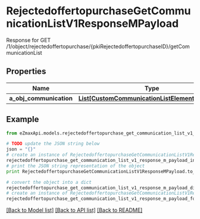 # RejectedoffertopurchaseGetCommunicationListV1ResponseMPayload

Response for GET /1/object/rejectedoffertopurchase/{pkiRejectedoffertopurchaseID}/getCommunicationList

## Properties

Name | Type | Description | Notes
------------ | ------------- | ------------- | -------------
**a_obj_communication** | [**List[CustomCommunicationListElementResponse]**](CustomCommunicationListElementResponse.md) |  | 

## Example

```python
from eZmaxApi.models.rejectedoffertopurchase_get_communication_list_v1_response_m_payload import RejectedoffertopurchaseGetCommunicationListV1ResponseMPayload

# TODO update the JSON string below
json = "{}"
# create an instance of RejectedoffertopurchaseGetCommunicationListV1ResponseMPayload from a JSON string
rejectedoffertopurchase_get_communication_list_v1_response_m_payload_instance = RejectedoffertopurchaseGetCommunicationListV1ResponseMPayload.from_json(json)
# print the JSON string representation of the object
print RejectedoffertopurchaseGetCommunicationListV1ResponseMPayload.to_json()

# convert the object into a dict
rejectedoffertopurchase_get_communication_list_v1_response_m_payload_dict = rejectedoffertopurchase_get_communication_list_v1_response_m_payload_instance.to_dict()
# create an instance of RejectedoffertopurchaseGetCommunicationListV1ResponseMPayload from a dict
rejectedoffertopurchase_get_communication_list_v1_response_m_payload_form_dict = rejectedoffertopurchase_get_communication_list_v1_response_m_payload.from_dict(rejectedoffertopurchase_get_communication_list_v1_response_m_payload_dict)
```
[[Back to Model list]](../README.md#documentation-for-models) [[Back to API list]](../README.md#documentation-for-api-endpoints) [[Back to README]](../README.md)


